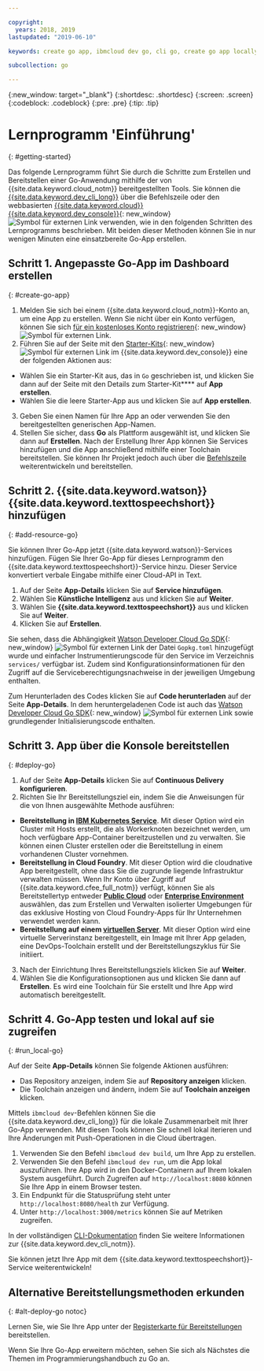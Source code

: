 ```yaml
---

copyright:
  years: 2018, 2019
lastupdated: "2019-06-10"

keywords: create go app, ibmcloud dev go, cli go, create go app locally, deploy go app, go starter kit

subcollection: go

---
```


{:new_window: target="_blank"}
{:shortdesc: .shortdesc}
{:screen: .screen}
{:codeblock: .codeblock}
{:pre: .pre}
{:tip: .tip}

# Lernprogramm 'Einführung'
{: #getting-started}

Das folgende Lernprogramm führt Sie durch die Schritte zum Erstellen und Bereitstellen einer Go-Anwendung mithilfe der von {{site.data.keyword.cloud_notm}} bereitgestellten Tools. Sie können die [{{site.data.keyword.dev_cli_long}}](/docs/cli?topic=cloud-cli-getting-started) über die Befehlszeile oder den webbasierten [{{site.data.keyword.cloud}} {{site.data.keyword.dev_console}}](https://{DomainName}/developer/appservice/dashboard){: new_window} ![Symbol für externen Link](../icons/launch-glyph.svg "Symbol für externen Link") verwenden, wie in den folgenden Schritten des Lernprogramms beschrieben. Mit beiden dieser Methoden können Sie in nur wenigen Minuten eine einsatzbereite Go-App erstellen. 

## Schritt 1. Angepasste Go-App im Dashboard erstellen
{: #create-go-app}

1. Melden Sie sich bei einem {{site.data.keyword.cloud_notm}}-Konto an, um eine App zu erstellen. Wenn Sie nicht über ein Konto verfügen, können Sie sich [für ein kostenloses Konto registrieren](https://{DomainName}/registration){: new_window} ![Symbol für externen Link](../icons/launch-glyph.svg "Symbol für externen Link").
2. Führen Sie auf der Seite mit den [Starter-Kits](https://{DomainName}/developer/appservice/starter-kits){: new_window} ![Symbol für externen Link](../icons/launch-glyph.svg "Symbol für externen Link") im {{site.data.keyword.dev_console}} eine der folgenden Aktionen aus:
 * Wählen Sie ein Starter-Kit aus, das in `Go` geschrieben ist, und klicken Sie dann auf der Seite mit den Details zum Starter-Kit**** auf **App erstellen**.
 * Wählen Sie die leere Starter-App aus und klicken Sie auf **App erstellen**.
3. Geben Sie einen Namen für Ihre App an oder verwenden Sie den bereitgestellten generischen App-Namen.
4. Stellen Sie sicher, dass **Go** als Plattform ausgewählt ist, und klicken Sie dann auf **Erstellen**. Nach der Erstellung Ihrer App können Sie Services hinzufügen und die App anschließend mithilfe einer Toolchain bereitstellen. Sie können Ihr Projekt jedoch auch über die [Befehlszeile](/docs/cli?topic=cloud-cli-getting-started) weiterentwickeln und bereitstellen.

## Schritt 2. {{site.data.keyword.watson}} {{site.data.keyword.texttospeechshort}} hinzufügen
{: #add-resource-go}

Sie können Ihrer Go-App jetzt {{site.data.keyword.watson}}-Services hinzufügen. Fügen Sie Ihrer Go-App für dieses Lernprogramm den {{site.data.keyword.texttospeechshort}}-Service hinzu. Dieser Service konvertiert verbale Eingabe mithilfe einer Cloud-API in Text. 

1. Auf der Seite **App-Details** klicken Sie auf **Service hinzufügen**.
2. Wählen Sie **Künstliche Intelligenz** aus und klicken Sie auf **Weiter**.
3. Wählen Sie **{{site.data.keyword.texttospeechshort}}** aus und klicken Sie auf **Weiter**.
4. Klicken Sie auf **Erstellen**.

Sie sehen, dass die Abhängigkeit [Watson Developer Cloud Go SDK](https://github.com/watson-developer-cloud/go-sdk){: new_window} ![Symbol für externen Link](../icons/launch-glyph.svg "Symbol für externen Link") der Datei `Gopkg.toml` hinzugefügt wurde und einfacher Instrumentierungscode für den Service im Verzeichnis `services/` verfügbar ist. Zudem sind Konfigurationsinformationen für den Zugriff auf die Serviceberechtigungsnachweise in der jeweiligen Umgebung enthalten.

Zum Herunterladen des Codes klicken Sie auf **Code herunterladen** auf der Seite **App-Details**. In dem heruntergeladenen Code ist auch das [Watson Developer Cloud Go SDK](https://github.com/watson-developer-cloud/go-sdk){: new_window} ![Symbol für externen Link](../icons/launch-glyph.svg "Symbol für externen Link") sowie grundlegender Initialisierungscode enthalten.

## Schritt 3. App über die Konsole bereitstellen
{: #deploy-go}

1. Auf der Seite **App-Details** klicken Sie auf **Continuous Delivery konfigurieren**.
2. Richten Sie Ihr Bereitstellungsziel ein, indem Sie die Anweisungen für die von Ihnen ausgewählte Methode ausführen:
  * **Bereitstellung in [IBM Kubernetes Service](/docs/containers?topic=containers-app)**. Mit dieser Option wird ein Cluster mit Hosts erstellt, die als Workerknoten bezeichnet werden, um hoch verfügbare App-Container bereitzustellen und zu verwalten. Sie können einen Cluster erstellen oder die Bereitstellung in einem vorhandenen Cluster vornehmen.
  * **Bereitstellung in Cloud Foundry**. Mit dieser Option wird die cloudnative App bereitgestellt, ohne dass Sie die zugrunde liegende Infrastruktur verwalten müssen. Wenn Ihr Konto über Zugriff auf {{site.data.keyword.cfee_full_notm}} verfügt, können Sie als Bereitstellertyp entweder **[Public Cloud](/docs/cloud-foundry-public?topic=cloud-foundry-public-about-cf)** oder **[Enterprise Environment](/docs/cloud-foundry-public?topic=cloud-foundry-public-cfee)** auswählen, das zum Erstellen und Verwalten isolierter Umgebungen für das exklusive Hosting von Cloud Foundry-Apps für Ihr Unternehmen verwendet werden kann. 
  * **Bereitstellung auf einem [virtuellen Server](/docs/vsi?topic=virtual-servers-deploying-to-a-virtual-server)**. Mit dieser Option wird eine virtuelle Serverinstanz bereitgestellt, ein Image mit Ihrer App geladen, eine DevOps-Toolchain erstellt und der Bereitstellungszyklus für Sie initiiert. 

3. Nach der Einrichtung Ihres Bereitstellungsziels klicken Sie auf **Weiter**.
4. Wählen Sie die Konfigurationsoptionen aus und klicken Sie dann auf **Erstellen**. Es wird eine Toolchain für Sie erstellt und Ihre App wird automatisch bereitgestellt.

## Schritt 4. Go-App testen und lokal auf sie zugreifen
{: #run_local-go}

Auf der Seite **App-Details** können Sie folgende Aktionen ausführen:
* Das Repository anzeigen, indem Sie auf **Repository anzeigen** klicken.
* Die Toolchain anzeigen und ändern, indem Sie auf **Toolchain anzeigen** klicken.

Mittels `ibmcloud dev`-Befehlen können Sie die {{site.data.keyword.dev_cli_long}} für die lokale Zusammenarbeit mit Ihrer Go-App verwenden. Mit diesen Tools können Sie schnell lokal iterieren und Ihre Änderungen mit Push-Operationen in die Cloud übertragen.

1. Verwenden Sie den Befehl `ibmcloud dev build`, um Ihre App zu erstellen. 
2. Verwenden Sie den Befehl `ibmcloud dev run`, um die App lokal auszuführen. Ihre App wird in den Docker-Containern auf Ihrem lokalen System ausgeführt. Durch Zugreifen auf `http://localhost:8080` können Sie Ihre App in einem Browser testen. 
3. Ein Endpunkt für die Statusprüfung steht unter `http://localhost:8080/health` zur Verfügung.
4. Unter `http://localhost:3000/metrics` können Sie auf Metriken zugreifen.

In der vollständigen [CLI-Dokumentation](/docs/cli?topic=cloud-cli-getting-started) finden Sie weitere Informationen zur {{site.data.keyword.dev_cli_notm}}.

Sie können jetzt Ihre App mit dem {{site.data.keyword.texttospeechshort}}-Service weiterentwickeln! 

## Alternative Bereitstellungsmethoden erkunden
{: #alt-deploy-go notoc}

Lernen Sie, wie Sie Ihre App unter der [Registerkarte für Bereitstellungen](/docs/go?topic=go-go-deploy-apps) bereitstellen. 

Wenn Sie Ihre Go-App erweitern möchten, sehen Sie sich als Nächstes die Themen im Programmierungshandbuch zu Go an. 
